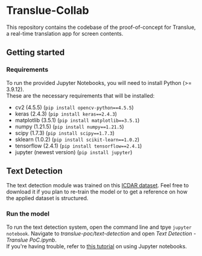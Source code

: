 # Translue-Collab

This repository contains the codebase of the proof-of-concept for Translue, a real-time translation app for screen contents.

## Getting started

### Requirements
To run the provided Jupyter Notebooks, you will need to install Python (>= 3.9.12).<br>
These are the necessary requirements that will be installed:

- cv2 (4.5.5) (`pip install opencv-python==4.5.5`)
- keras (2.4.3) (`pip install keras==2.4.3`)
- matplotlib (3.5.1) (`pip install matplotlib==3.5.1`)
- numpy (1.21.5) (`pip install numpy==1.21.5`)
- scipy (1.7.3) (`pip install scipy==1.7.3`)
- sklearn (1.0.2) (`pip install scikit-learn==1.0.2`)
- tensorflow (2.4.1) (`pip install tensorflow==2.4.1`)
- jupyter (newest version) (`pip install jupyter`)

## Text Detection
The text detection module was trained on this [ICDAR dataset](https://drive.google.com/file/d/1ObrV9pbH_-LBGbIodWgB6W4dtQloTTH6/view?pli=1). Feel free to download it if you plan to re-train the model or to get a reference on how the applied dataset is structured.

### Run the model
To run the text detection system, open the command line and tpye `jupyter notebook`. Navigate to *translue-poc/text-detection* and open *Text Detection - Translue PoC.ipynb*.<br>
If you're having trouble, refer to [this tutorial](https://realpython.com/jupyter-notebook-introduction/) on using Jupyter notebooks.
